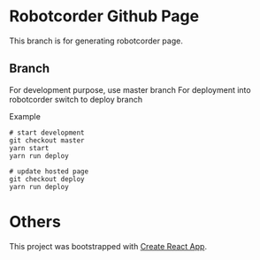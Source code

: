 # Robotcorder Github Page

This branch is for generating robotcorder page.

## Branch

For development purpose, use master branch
For deployment into robotcorder switch to deploy branch

Example

``` 
# start development
git checkout master
yarn start
yarn run deploy
```

```
# update hosted page
git checkout deploy
yarn run deploy

```

# Others 
This project was bootstrapped with [Create React App](https://github.com/facebookincubator/create-react-app).
